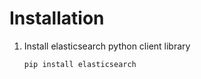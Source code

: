 # Installation

1. Install elasticsearch python client library
	```
	pip install elasticsearch
	```
